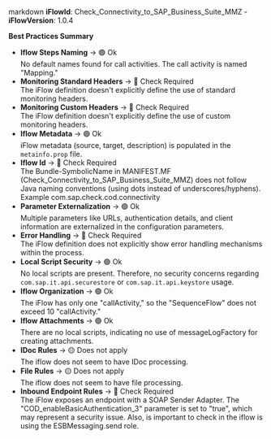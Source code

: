 markdown
**iFlowId**: Check_Connectivity_to_SAP_Business_Suite_MMZ - **iFlowVersion**: 1.0.4

**Best Practices Summary**
- **Iflow Steps Naming** -> 🟢 Ok\
    No default names found for call activities. The call activity is named "Mapping."
- **Monitoring Standard Headers** -> 🔴 Check Required\
    The iFlow definition doesn't explicitly define the use of standard monitoring headers.
- **Monitoring Custom Headers** -> 🔴 Check Required\
    The iFlow definition doesn't explicitly define the use of custom monitoring headers.
- **Iflow Metadata** -> 🟢 Ok\
    iFlow metadata (source, target, description) is populated in the `metainfo.prop` file.
- **Iflow Id** -> 🔴 Check Required\
    The Bundle-SymbolicName in MANIFEST.MF (Check_Connectivity_to_SAP_Business_Suite_MMZ) does not follow Java naming conventions (using dots instead of underscores/hyphens). Example com.sap.check.cod.connectivity
- **Parameter Externalization** -> 🟢 Ok\
    Multiple parameters like URLs, authentication details, and client information are externalized in the configuration parameters.
- **Error Handling** -> 🔴 Check Required\
    The iFlow definition does not explicitly show error handling mechanisms within the process.
- **Local Script Security** -> 🟢 Ok\
    No local scripts are present. Therefore, no security concerns regarding `com.sap.it.api.securestore` or `com.sap.it.api.keystore` usage.
- **Iflow Organization** -> 🟢 Ok\
    The iFlow has only one "callActivity," so the "SequenceFlow" does not exceed 10 "callActivity."
- **Iflow Attachments** -> 🟢 Ok\
    There are no local scripts, indicating no use of messageLogFactory for creating attachments.
- **IDoc Rules** -> 🟡 Does not apply\
    The iflow does not seem to have IDoc processing.
- **File Rules** -> 🟡 Does not apply\
    The iflow does not seem to have file processing.
- **Inbound Endpoint Rules** -> 🔴 Check Required\
    The iFlow exposes an endpoint with a SOAP Sender Adapter.  The "COD_enableBasicAuthentication_3" parameter is set to "true", which may represent a security issue. Also, is important to check in the iflow is using the ESBMessaging.send role.
